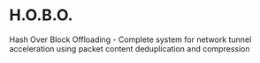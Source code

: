 H.O.B.O.
========

Hash Over Block Offloading - Complete system for network tunnel acceleration using packet content deduplication and compression
